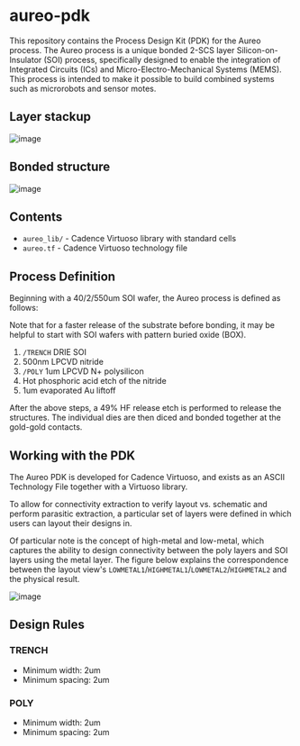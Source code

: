 # aureo-pdk

This repository contains the Process Design Kit (PDK) for the Aureo process. The Aureo process is a unique bonded 2-SCS layer Silicon-on-Insulator (SOI) process, specifically designed to enable the integration of Integrated Circuits (ICs) and Micro-Electro-Mechanical Systems (MEMS). This process is intended to make it possible to build combined systems such as microrobots and sensor motes.

## Layer stackup

![image](https://github.com/PisterLab/aureo-pdk/assets/6250953/abacc744-3962-4fe8-acd8-cb80029c1709)

## Bonded structure

![image](https://github.com/PisterLab/aureo-pdk/assets/6250953/e0779e61-25a8-4243-8b25-a8bb2ac41eb6)


## Contents

- `aureo_lib/` - Cadence Virtuoso library with standard cells
- `aureo.tf` - Cadence Virtuoso technology file

## Process Definition

Beginning with a 40/2/550um SOI wafer, the Aureo process is defined as follows:

Note that for a faster release of the substrate before bonding, it may be helpful to start with SOI wafers with pattern buried oxide (BOX). 

1. `/TRENCH` DRIE SOI 
2. 500nm LPCVD nitride
3. `/POLY` 1um LPCVD N+ polysilicon
4. Hot phosphoric acid etch of the nitride
5. 1um evaporated Au liftoff

After the above steps, a 49% HF release etch is performed to release the structures. The individual dies are then diced and bonded together at the gold-gold contacts.


## Working with the PDK

The Aureo PDK is developed for Cadence Virtuoso, and exists as an ASCII Technology File together with a Virtuoso library.

To allow for connectivity extraction to verify layout vs. schematic and perform parasitic extraction, a particular set of layers were defined in which users can layout their designs in.

Of particular note is the concept of high-metal and low-metal, which captures the ability to design connectivity between the poly layers and SOI layers using the metal layer. The figure below explains the correspondence between the layout view's `LOWMETAL1`/`HIGHMETAL1`/`LOWMETAL2`/`HIGHMETAL2` and the physical result.

![image](https://github.com/PisterLab/aureo-pdk/assets/6250953/dc714a5b-d4a4-4abd-acce-a0b8fba3050d)


## Design Rules

### TRENCH

- Minimum width: 2um
- Minimum spacing: 2um

### POLY

- Minimum width: 2um
- Minimum spacing: 2um
